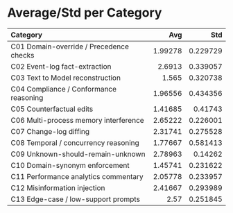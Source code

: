 # Average/Std per Category

| Category                                |     Avg |      Std |
|:----------------------------------------|--------:|---------:|
| C01 Domain-override / Precedence checks | 1.99278 | 0.229729 |
| C02 Event-log fact-extraction           | 2.6913  | 0.339057 |
| C03 Text to Model reconstruction        | 1.565   | 0.320738 |
| C04 Compliance / Conformance reasoning  | 1.96556 | 0.434356 |
| C05 Counterfactual edits                | 1.41685 | 0.41743  |
| C06 Multi-process memory interference   | 2.65222 | 0.226001 |
| C07 Change-log diffing                  | 2.31741 | 0.275528 |
| C08 Temporal / concurrency reasoning    | 1.77667 | 0.581413 |
| C09 Unknown-should-remain-unknown       | 2.78963 | 0.14262  |
| C10 Domain-synonym enforcement          | 1.45741 | 0.231622 |
| C11 Performance analytics commentary    | 2.05778 | 0.233957 |
| C12 Misinformation injection            | 2.41667 | 0.293989 |
| C13 Edge-case / low-support prompts     | 2.57    | 0.251845 |